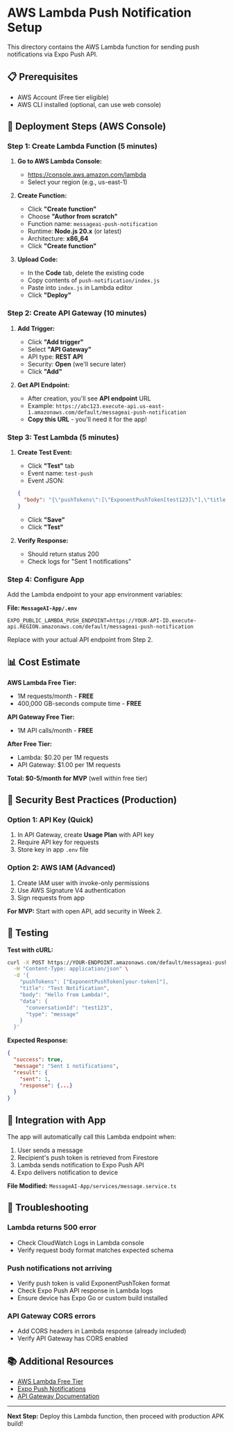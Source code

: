 # AWS Lambda Push Notification Setup

This directory contains the AWS Lambda function for sending push notifications via Expo Push API.

## 📋 Prerequisites

- AWS Account (Free tier eligible)
- AWS CLI installed (optional, can use web console)

## 🚀 Deployment Steps (AWS Console)

### Step 1: Create Lambda Function (5 minutes)

1. **Go to AWS Lambda Console:**
   - https://console.aws.amazon.com/lambda
   - Select your region (e.g., us-east-1)

2. **Create Function:**
   - Click **"Create function"**
   - Choose **"Author from scratch"**
   - Function name: `messageai-push-notification`
   - Runtime: **Node.js 20.x** (or latest)
   - Architecture: **x86_64**
   - Click **"Create function"**

3. **Upload Code:**
   - In the **Code** tab, delete the existing code
   - Copy contents of `push-notification/index.js`
   - Paste into `index.js` in Lambda editor
   - Click **"Deploy"**

### Step 2: Create API Gateway (10 minutes)

1. **Add Trigger:**
   - Click **"Add trigger"**
   - Select **"API Gateway"**
   - API type: **REST API**
   - Security: **Open** (we'll secure later)
   - Click **"Add"**

2. **Get API Endpoint:**
   - After creation, you'll see **API endpoint** URL
   - Example: `https://abc123.execute-api.us-east-1.amazonaws.com/default/messageai-push-notification`
   - **Copy this URL** - you'll need it for the app!

### Step 3: Test Lambda (5 minutes)

1. **Create Test Event:**
   - Click **"Test"** tab
   - Event name: `test-push`
   - Event JSON:
   ```json
   {
     "body": "{\"pushTokens\":[\"ExponentPushToken[test123]\"],\"title\":\"Test\",\"body\":\"Hello from Lambda!\",\"data\":{\"conversationId\":\"test\",\"type\":\"message\"}}"
   }
   ```
   - Click **"Save"**
   - Click **"Test"**

2. **Verify Response:**
   - Should return status 200
   - Check logs for "Sent 1 notifications"

### Step 4: Configure App

Add the Lambda endpoint to your app environment variables:

**File: `MessageAI-App/.env`**
```env
EXPO_PUBLIC_LAMBDA_PUSH_ENDPOINT=https://YOUR-API-ID.execute-api.REGION.amazonaws.com/default/messageai-push-notification
```

Replace with your actual API endpoint from Step 2.

## 📊 Cost Estimate

**AWS Lambda Free Tier:**
- 1M requests/month - **FREE**
- 400,000 GB-seconds compute time - **FREE**

**API Gateway Free Tier:**
- 1M API calls/month - **FREE**

**After Free Tier:**
- Lambda: $0.20 per 1M requests
- API Gateway: $1.00 per 1M requests

**Total: $0-5/month for MVP** (well within free tier)

## 🔐 Security Best Practices (Production)

### Option 1: API Key (Quick)

1. In API Gateway, create **Usage Plan** with API key
2. Require API key for requests
3. Store key in app `.env` file

### Option 2: AWS IAM (Advanced)

1. Create IAM user with invoke-only permissions
2. Use AWS Signature V4 authentication
3. Sign requests from app

**For MVP:** Start with open API, add security in Week 2.

## 🧪 Testing

**Test with cURL:**
```bash
curl -X POST https://YOUR-ENDPOINT.amazonaws.com/default/messageai-push-notification \
  -H "Content-Type: application/json" \
  -d '{
    "pushTokens": ["ExponentPushToken[your-token]"],
    "title": "Test Notification",
    "body": "Hello from Lambda!",
    "data": {
      "conversationId": "test123",
      "type": "message"
    }
  }'
```

**Expected Response:**
```json
{
  "success": true,
  "message": "Sent 1 notifications",
  "result": {
    "sent": 1,
    "response": {...}
  }
}
```

## 📝 Integration with App

The app will automatically call this Lambda endpoint when:
1. User sends a message
2. Recipient's push token is retrieved from Firestore
3. Lambda sends notification to Expo Push API
4. Expo delivers notification to device

**File Modified:** `MessageAI-App/services/message.service.ts`

## 🐛 Troubleshooting

### Lambda returns 500 error
- Check CloudWatch Logs in Lambda console
- Verify request body format matches expected schema

### Push notifications not arriving
- Verify push token is valid ExponentPushToken format
- Check Expo Push API response in Lambda logs
- Ensure device has Expo Go or custom build installed

### API Gateway CORS errors
- Add CORS headers in Lambda response (already included)
- Verify API Gateway has CORS enabled

## 📚 Additional Resources

- [AWS Lambda Free Tier](https://aws.amazon.com/lambda/pricing/)
- [Expo Push Notifications](https://docs.expo.dev/push-notifications/overview/)
- [API Gateway Documentation](https://docs.aws.amazon.com/apigateway/)

---

**Next Step:** Deploy this Lambda function, then proceed with production APK build!


